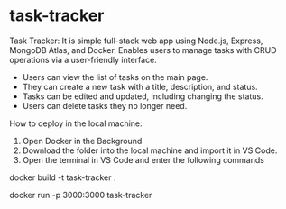 # task-tracker
Task Tracker: It is simple full-stack web app using Node.js, Express, MongoDB Atlas, and Docker. Enables users to manage tasks with CRUD operations via a user-friendly interface.

- Users can view the list of tasks on the main page.
- They can create a new task with a title, description, and status.
- Tasks can be edited and updated, including changing the status.
- Users can delete tasks they no longer need.

How to deploy in the local machine:
1. Open Docker in the Background
2. Download the folder into the local machine and import it in VS Code.
3. Open the terminal in VS Code and enter the following commands
   
  docker build -t task-tracker .

  docker run -p 3000:3000 task-tracker
